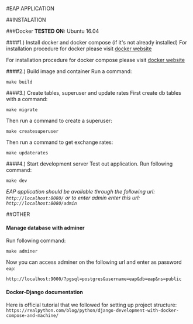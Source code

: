 #EAP APPLICATION

##INSTALATION

###Docker
**TESTED ON:** Ubuntu 16.04

####1.) Install docker and docker compose (if it's not already installed)
For installation procedure for docker please visit [docker website](https://docs.docker.com/engine/installation/)

For installation procedure for docker compose please visit [docker website](https://docs.docker.com/compose/install/)

####2.) Build image and container
Run a command:

`make build`

####3.) Create tables, superuser and update rates
First create db tables with a command:

`make migrate`

Then run a command to create a superuser:

`make createsuperuser`

Then run a command to get exchange rates:

`make updaterates`

####4.) Start development server
Test out application. Run following command:

`make dev`

_EAP application should be available through the following url: `http://localhost:8080/` or
to enter admin enter this url: `http://localhost:8080/admin`_


##OTHER

#### Manage database with adminer
Run following command:

`make adminer`

Now you can access adminer on the following url and enter as password `eap`:

`http://localhost:9000/?pgsql=postgres&username=eap&db=eap&ns=public`

#### Docker-Django documentation
Here is official tutorial that we followed for setting up project structure: `https://realpython.com/blog/python/django-development-with-docker-compose-and-machine/`